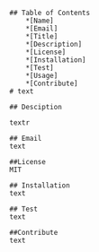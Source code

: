 
    ## Table of Contents
        *[Name]
        *[Email]
        *[Title]
        *[Description]
        *[License]
        *[Installation]
        *[Test]
        *[Usage]
        *[Contribute]
    # text

    ## Desciption

    textr

    ## Email
    text

    ##License
    MIT

    ## Installation
    text

    ## Test
    text

    ##Contribute
    text
     